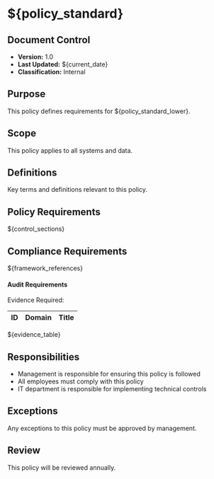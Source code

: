 # ${policy_standard}

## Document Control
- **Version:** 1.0
- **Last Updated:** ${current_date}
- **Classification:** Internal

## Purpose
This policy defines requirements for ${policy_standard_lower}.

## Scope
This policy applies to all systems and data.

## Definitions
Key terms and definitions relevant to this policy.

## Policy Requirements

${control_sections}

## Compliance Requirements

${framework_references}

#### Audit Requirements
Evidence Required:

| ID | Domain | Title |
|:---|:-------|:------|
${evidence_table}

## Responsibilities
- Management is responsible for ensuring this policy is followed
- All employees must comply with this policy
- IT department is responsible for implementing technical controls

## Exceptions
Any exceptions to this policy must be approved by management.

## Review
This policy will be reviewed annually. 
